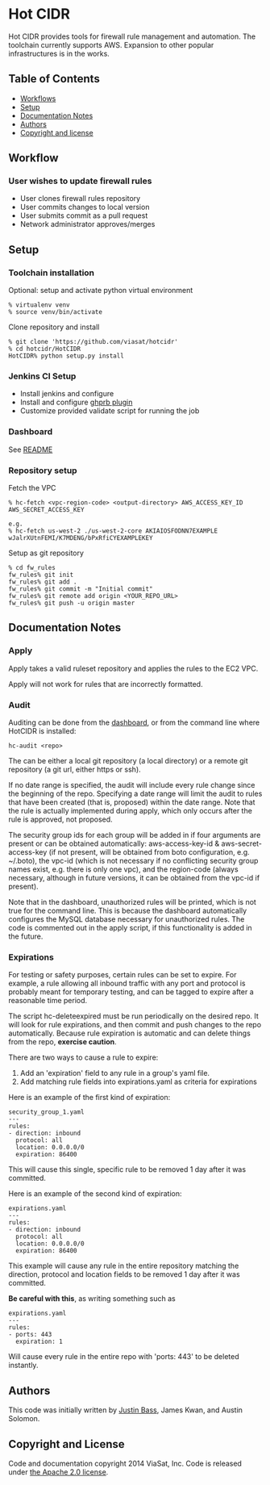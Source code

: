 Hot CIDR
========

Hot CIDR provides tools for firewall rule management and automation. The
toolchain currently supports AWS. Expansion to other popular infrastructures
is in the works.

Table of Contents
-----------------

 - [Workflows](#workflow)
 - [Setup](#setup)
 - [Documentation Notes](#documentation-notes)
 - [Authors](#authors)
 - [Copyright and license](#copyright-and-license)

Workflow
--------
### User wishes to update firewall rules
 - User clones firewall rules repository
 - User commits changes to local version
 - User submits commit as a pull request
 - Network administrator approves/merges

Setup
-----
### Toolchain installation
Optional: setup and activate python virtual environment

```
% virtualenv venv
% source venv/bin/activate
```

Clone repository and install

```
% git clone 'https://github.com/viasat/hotcidr'
% cd hotcidr/HotCIDR
HotCIDR% python setup.py install
```


### Jenkins CI Setup
- Install jenkins and configure
- Install and configure [ghprb plugin](https://git.viasat.com/jkwan/ghprb-fork#installation)
- Customize provided validate script for running the job


### Dashboard
See [README](dashboard/README.md)


### Repository setup
Fetch the VPC

```
% hc-fetch <vpc-region-code> <output-directory> AWS_ACCESS_KEY_ID AWS_SECRET_ACCESS_KEY

e.g.
% hc-fetch us-west-2 ./us-west-2-core AKIAIOSFODNN7EXAMPLE wJalrXUtnFEMI/K7MDENG/bPxRfiCYEXAMPLEKEY

```

Setup as git repository

```
% cd fw_rules
fw_rules% git init
fw_rules% git add .
fw_rules% git commit -m "Initial commit"
fw_rules% git remote add origin <YOUR_REPO_URL>
fw_rules% git push -u origin master
```

Documentation Notes
-------
### Apply
Apply takes a valid ruleset repository and applies the rules to the EC2 VPC.

Apply will not work for rules that are incorrectly formatted.

### Audit
Auditing can be done from the [dashboard](dashboard), or from the command line where HotCIDR is installed:

    hc-audit <repo>

The <repo> can be either a local git repository (a local directory) or a remote git repository (a git url, either https or ssh).

If no date range is specified, the audit will include every rule change since the beginning of the repo. Specifying a date range will limit the audit to rules that have been created (that is, proposed) within the date range. Note that the rule is actually implemented during apply, which only occurs after the rule is approved, not proposed.

The security group ids for each group will be added in if four arguments are present or can be obtained automatically: aws-access-key-id & aws-secret-access-key (if not present, will be obtained from boto configuration, e.g. ~/.boto), the vpc-id (which is not necessary if no conflicting security group names exist, e.g. there is only one vpc), and the region-code (always necessary, although in future versions, it can be obtained from the vpc-id if present).

Note that in the dashboard, unauthorized rules will be printed, which is not true for the command line. This is because the dashboard automatically configures the MySQL database necessary for unauthorized rules. The code is commented out in the apply script, if this functionality is added in the future.

### Expirations

For testing or safety purposes, certain rules can be set to expire. For example, a rule allowing all inbound traffic with any port and protocol is probably meant for temporary testing, and can be tagged to expire after a reasonable time period.

The script hc-deleteexpired must be run periodically on the desired repo. It will look for rule expirations, and then commit and push changes to the repo automatically. Because rule expiration is automatic and can delete things from the repo, **exercise caution**.

There are two ways to cause a rule to expire:

1. Add an 'expiration' field to any rule in a group's yaml file.
2. Add matching rule fields into expirations.yaml as criteria for expirations

Here is an example of the first kind of expiration:

```
security_group_1.yaml
---
rules:
- direction: inbound
  protocol: all
  location: 0.0.0.0/0
  expiration: 86400
```

This will cause this single, specific rule to be removed 1 day after it was committed.

Here is an example of the second kind of expiration:

```
expirations.yaml
---
rules:
- direction: inbound
  protocol: all
  location: 0.0.0.0/0
  expiration: 86400 
```

This example will cause any rule in the entire repository matching the direction, protocol and location fields to be removed 1 day after it was committed.

**Be careful with this**, as writing something such as

```
expirations.yaml
---
rules:
- ports: 443
  expiration: 1
```

Will cause every rule in the entire repo with 'ports: 443' to be deleted instantly. 


Authors
-------
This code was initially written by [Justin Bass](http://www.justinalanbass.com), James Kwan, and Austin Solomon.


Copyright and License
---------------------
Code and documentation copyright 2014 ViaSat, Inc. Code is released under [the Apache 2.0 license](LICENSE).
